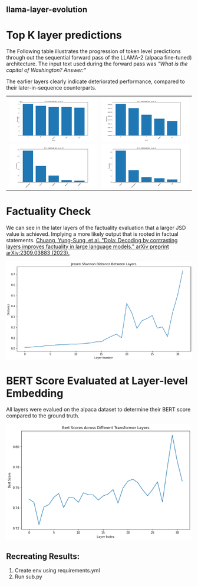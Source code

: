 ## llama-layer-evolution

# Top K layer predictions

The Following table illustrates the progression of token level predictions through out the sequential forward pass of the LLAMA-2 (alpaca fine-tuned) architecture.
The input text used during the forward pass was *"What is the capital of Washington? Answer:"*

The earlier layers clearly indicate deteriorated performance, compared to their later-in-sequence counterparts.
<table>
  <tr>
    <td><img src="layer_level_predictions/image_8.png" width="400"></td>
    <td><img src="layer_level_predictions/image_16.png" width="400"></td>
  </tr>
  <tr>
    <td><img src="layer_level_predictions/image_24.png" width="400"></td>
    <td><img src="layer_level_predictions/image_32.png" width="400"></td>
  </tr>
</table>

# Factuality Check

We can see in the later layers of the factuality evaluation that a larger JSD value is achieved.
Implying a more likely output that is rooted in factual statements.
[Chuang, Yung-Sung, et al. "Dola: Decoding by contrasting layers improves factuality in large language models." arXiv preprint arXiv:2309.03883 (2023).](https://arxiv.org/pdf/2309.03883.pdf%E2%80%8D)


<img src="factuality/best_layer31.png" width="800" style="display: block; margin-left: auto; margin-right: auto;">

# BERT Score Evaluated at Layer-level Embedding

All layers were evalued on the alpaca dataset to determine their BERT score compared to the ground truth.

<img src="Evaluation/eval.png" width="800" style="display: block; margin-left: auto; margin-right: auto;">



## Recreating Results:
1. Create env using requirements.yml
2. Run sub.py

